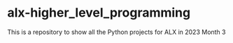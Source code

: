 # alx-higher_level_programming
This is a repository to show all the Python projects for ALX in 2023 Month 3

